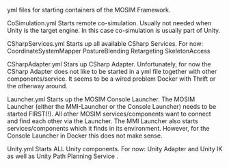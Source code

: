yml files for starting containers of the MOSIM Framework.

CoSimulation.yml
	Starts remote co-simulation.
	Usually not needed when Unity is the target engine. In this case co-simulation is usually part of Unity.


CSharpServices.yml
	Starts up all available CSharp Services.
	For now:
		CoordinateSystemMapper
		PostureBlending
		Retargeting
		SkeletonAccess
	
CSharpAdapter.yml
	Stars up CSharp Adapter.
	Unfortunately, for now the CSharp Adapter does not like to be started in a yml file together with other components/service. It seems to be a wired problem Docker with Thrift or the otherway around.

Launcher.yml
	Starts up the MOSIM Console Launcher.
	The MOSIM Launcher (either the MMI-Launcher or the Console Launcher) needs to be started FIRST(!). All other MOSIM services/components want to connect and find each other via the Launcher.
	The MMI Launcher also starts services/components which it finds in its environment. However, for the Console Launcher in Docker this does not make sense.

Unity.yml
	Starts ALL Unity components.
	For now: Unity Adapter and Unity IK as well as Unity Path Planning Service .
